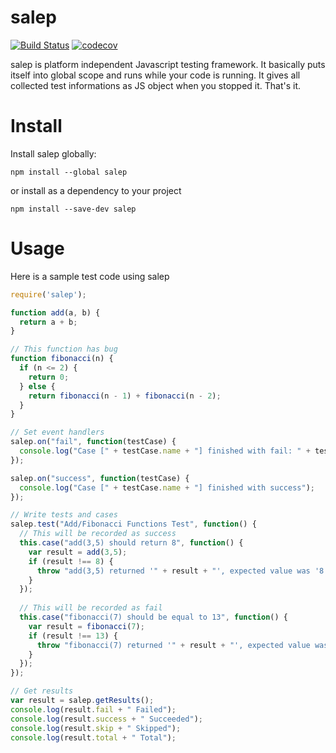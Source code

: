 # salep

[![Build Status](https://travis-ci.org/mhalitk/salep.svg?branch=master)](https://travis-ci.org/mhalitk/salep) [![codecov](https://codecov.io/gh/mhalitk/salep/branch/master/graph/badge.svg)](https://codecov.io/gh/mhalitk/salep)

salep is platform independent Javascript testing framework. It basically puts itself into global scope and runs while your code is running. It gives all collected test informations as JS object when you stopped it. That's it.

# Install

Install salep globally:
```
npm install --global salep
```

or install as a dependency to your project
```
npm install --save-dev salep
```

# Usage

Here is a sample test code using salep

```javascript
require('salep');

function add(a, b) {
  return a + b;
}

// This function has bug
function fibonacci(n) {
  if (n <= 2) {
    return 0;
  } else {
    return fibonacci(n - 1) + fibonacci(n - 2);
  }
}

// Set event handlers
salep.on("fail", function(testCase) {
  console.log("Case [" + testCase.name + "] finished with fail: " + testCase.reason);
});

salep.on("success", function(testCase) {
  console.log("Case [" + testCase.name + "] finished with success");
});

// Write tests and cases
salep.test("Add/Fibonacci Functions Test", function() {
  // This will be recorded as success
  this.case("add(3,5) should return 8", function() {
    var result = add(3,5);
    if (result !== 8) {
      throw "add(3,5) returned '" + result + "', expected value was '8'";
    }
  });
  
  // This will be recorded as fail
  this.case("fibonacci(7) should be equal to 13", function() {
    var result = fibonacci(7);
    if (result !== 13) {
      throw "fibonacci(7) returned '" + result + "', expected value was '13'";
    }
  });
});

// Get results
var result = salep.getResults();
console.log(result.fail + " Failed");
console.log(result.success + " Succeeded");
console.log(result.skip + " Skipped");
console.log(result.total + " Total");
